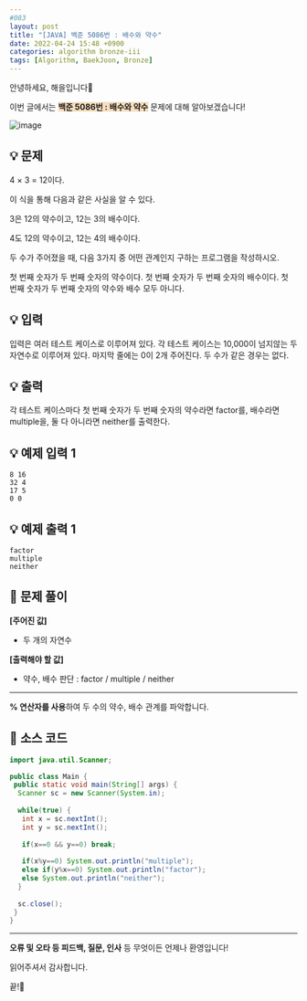 ```yaml
---
#083
layout: post
title: "[JAVA] 백준 5086번 : 배수와 약수"
date: 2022-04-24 15:48 +0900
categories: algorithm bronze-iii
tags: [Algorithm, BaekJoon, Bronze]
---
```


안녕하세요, 해을입니다🦖

이번 글에서는 <span style="background-color:#f7ddbe">**백준 5086번 : 배수와 약수**</span> 문제에 대해 알아보겠습니다!

![image](https://user-images.githubusercontent.com/39720852/173354628-52040b52-eb82-4349-a91b-03f2be23d4e4.png)

## 💡 문제

4 × 3 = 12이다.

이 식을 통해 다음과 같은 사실을 알 수 있다.

3은 12의 약수이고, 12는 3의 배수이다.

4도 12의 약수이고, 12는 4의 배수이다.

두 수가 주어졌을 때, 다음 3가지 중 어떤 관계인지 구하는 프로그램을 작성하시오.

첫 번째 숫자가 두 번째 숫자의 약수이다.
첫 번째 숫자가 두 번째 숫자의 배수이다.
첫 번째 숫자가 두 번째 숫자의 약수와 배수 모두 아니다.

## 💡 입력

입력은 여러 테스트 케이스로 이루어져 있다. 각 테스트 케이스는 10,000이 넘지않는 두 자연수로 이루어져 있다. 마지막 줄에는 0이 2개 주어진다. 두 수가 같은 경우는 없다.

## 💡 출력

각 테스트 케이스마다 첫 번째 숫자가 두 번째 숫자의 약수라면 factor를, 배수라면 multiple을, 둘 다 아니라면 neither를 출력한다.

## 💡 예제 입력 1

```
8 16
32 4
17 5
0 0
```

## 💡 예제 출력 1

```
factor
multiple
neither
```

## 🚩 문제 풀이

**[주어진 값]**

* 두 개의 자연수

**[출력해야 할 값]**

* 약수, 배수 판단 : factor / multiple / neither

---

**% 연산자를 사용**하여 두 수의 약수, 배수 관계를 파악합니다.

## 🚩 소스 코드

``` java
import java.util.Scanner;

public class Main {
 public static void main(String[] args) {  
  Scanner sc = new Scanner(System.in);
  
  while(true) {
   int x = sc.nextInt();
   int y = sc.nextInt();
   
   if(x==0 && y==0) break;
   
   if(x%y==0) System.out.println("multiple");
   else if(y%x==0) System.out.println("factor");
   else System.out.println("neither");
  }
  
  sc.close();
 }
}
```

---

**오류 및 오타 등 피드백, 질문, 인사** 등 무엇이든 언제나 환영입니다!

읽어주셔서 감사합니다.

끝!🦕
